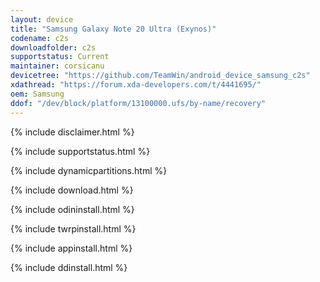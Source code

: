 ```yaml
---
layout: device
title: "Samsung Galaxy Note 20 Ultra (Exynos)"
codename: c2s
downloadfolder: c2s
supportstatus: Current
maintainer: corsicanu
devicetree: "https://github.com/TeamWin/android_device_samsung_c2s"
xdathread: "https://forum.xda-developers.com/t/4441695/"
oem: Samsung
ddof: "/dev/block/platform/13100000.ufs/by-name/recovery"
---
```


{% include disclaimer.html %}

{% include supportstatus.html %}

{% include dynamicpartitions.html %}

{% include download.html %}

{% include odininstall.html %}

{% include twrpinstall.html %}

{% include appinstall.html %}

{% include ddinstall.html %}
